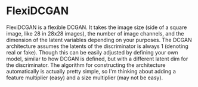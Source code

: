 # FlexiDCGAN

FlexiDCGAN is a flexible DCGAN. It takes the image size (side of a square image, like 28 in 28x28 images), the number of image channels, and the dimension of the latent variables depending on your purposes. The DCGAN architecture assumes the latents of the discriminator is always 1 (denoting real or fake). Though this can be easily adjusted by defining your own model, similar to how DCGAN is defined, but with a different latent dim for the discriminator. The algorithm for constructing the architecture automatically is actually pretty simple, so I'm thinking about adding a feature multiplier (easy) and a size multiplier (may not be easy).
